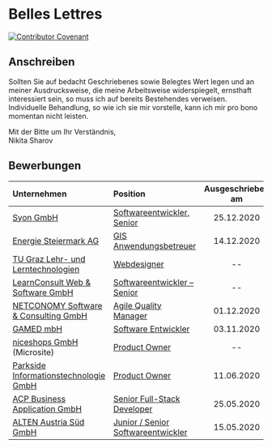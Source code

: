 # Belles Lettres

[![Contributor Covenant](https://img.shields.io/badge/Contributor%20Covenant-v2.0%20adopted-ff69b4.svg?style=for-the-badge)](https://github.com/nikita-sharov/.github/blob/master/CODE_OF_CONDUCT.md)

## Anschreiben


Sollten Sie auf bedacht Geschriebenes sowie Belegtes Wert legen und an meiner Ausdrucksweise, die meine Arbeitsweise widerspiegelt, ernsthaft interessiert sein, so muss ich auf bereits Bestehendes verweisen. Individuelle Behandlung, so wie ich sie mir vorstelle, kann ich mir pro bono momentan nicht leisten.

Mit der Bitte um Ihr Verständnis,  
Nikita Sharov

## Bewerbungen

|Unternehmen|Position|Ausgeschrieben am|
|:----------|:-------|:---------------:|
|[Syon GmbH](http://www.syon.at/)|[Softwareentwickler, Senior](applications-for-employment/syon/softwareentwickler.md)|25.12.2020|
|[Energie Steiermark AG](https://www.e-steiermark.com/)|[GIS Anwendungsbetreuer](applications-for-employment/e-steiermark/gis-anwendungsbetreuer.md)|14.12.2020|
|[TU Graz Lehr- und Lerntechnologien](https://www.tugraz.at/oe/lehr-und-lerntechnologien/home/)|[Webdesigner](applications-for-employment/tugraz/webdesigner.md)|--|
|[LearnConsult Web & Software GmbH](https://www.learnconsult.com/)|[Softwareentwickler – Senior](applications-for-employment/learnconsult/softwareentwickler-senior.md)|--|
|[NETCONOMY Software & Consulting GmbH](https://www.netconomy.ne)|[Agile Quality Manager](applications-for-employment/netconomy/agile-quality-manager.md)|01.12.2020|
|[GAMED mbH](https://www.gamed.com/)|[Software Entwickler](applications-for-employment/gamed/software-entwickler.md)|03.11.2020|
|[niceshops GmbH](https://nicecodevalley.niceshops.com/) (Microsite)|[Product Owner](applications-for-employment/niceshops/product-owner.md)|--|
|[Parkside Informationstechnologie GmbH](https://www.parkside-interactive.com)|[Product Owner](applications-for-employment/parkside/product-owner.md)|11.06.2020|
|[ACP Business Application GmbH](https://www.acp.at/standorte/detail/graz-acp-business-applications-gmbh)|[Senior Full-Stack Developer](applications-for-employment/acp/senior-full-stack-developer.md)|25.05.2020|
|[ALTEN Austria Süd GmbH](https://www.alten.at)|[Junior / Senior Softwareentwickler](applications-for-employment/alten/junior-senior-softwareentwickler/motivational-letter.md)|15.05.2020|
